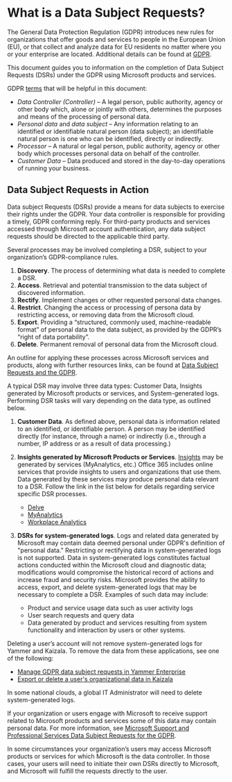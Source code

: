 # What is a Data Subject Requests? #

The General Data Protection Regulation (GDPR) introduces new rules for organizations that offer goods and services to people in the European Union (EU), or that collect and analyze data for EU residents no matter where you or your enterprise are located. Additional details can be found at [GDPR][GDPRhomeTopic].

This document guides you to information on the completion of Data Subject Requests (DSRs) under the GDPR using Microsoft products and services.

GDPR [terms][gdprTerms] that will be helpful in this document:
 * _Data Controller (Controller)_ – A legal person, public authority, agency or other body which, alone or jointly with others, determines the purposes and means of the processing of personal data.  
 * _Personal data_ and _data subject_ – Any information relating to an identified or identifiable natural person (data subject); an identifiable natural person is one who can be identified, directly or indirectly.  
 * _Processor_ – A natural or legal person, public authority, agency or other body which processes personal data on behalf of the controller.  
 * _Customer Data_ – Data produced and stored in the day-to-day operations of running your business.

## Data Subject Requests in Action ##

Data subject Requests (DSRs) provide a means for data subjects to exercise their rights under the GDPR. Your data controller is responsible for providing a timely, GDPR conforming reply. For third-party products and services accessed through Microsoft account authentication, any data subject requests should be directed to the applicable third party.

Several processes may be involved completing a DSR, subject to your organization’s GDPR-compliance rules.  
1. **Discovery**. The process of determining what data is needed to complete a DSR.
1. **Access**. Retrieval and potential transmission to the data subject of discovered information.
1. **Rectify**. Implement changes or other requested personal data changes.
1. **Restrict**. Changing the access or processing of persona data by restricting access, or removing data from the Microsoft cloud.
1. **Export**. Providing a “structured, commonly used, machine-readable format” of personal data to the data subject, as provided by the GDPR’s “right of data portability”.
1. **Delete**. Permanent removal of personal data from the Microsoft cloud.

An outline for applying these processes across Microsoft services and products, along with further resources links, can be found at [Data Subject Requests and the GDPR][DSRforGDPR].

A typical DSR may involve three data types: Customer Data, Insights generated by Microsoft products or services, and System-generated logs. Performing DSR tasks will vary depending on the data type, as outlined below.

1. **Customer Data**. As defined above, personal data is information related to an identified, or identifiable person. A person may be identified directly (for instance, through a name) or indirectly (i.e., through a number, IP address or as a result of data processing.)

2. **Insights generated by Microsoft Products or Services**. [Insights][DSRinsights] may be generated by services (MyAnalytics, etc.) Office 365 includes online services that provide insights to users and organizations that use them. Data generated by these services may produce personal data relevant to a DSR. Follow the link in the list below for details regarding service specific DSR processes.  

    * [Delve][DSRdelve]  
    * [MyAnalytics][DSRmyAnalytics]  
    * [Workplace Analytics][DSRworkAnalytics]

3. **DSRs for system-generated logs**. Logs and related data generated by Microsoft may contain data deemed personal under GDPR's definition of "personal data." Restricting or rectifying data in system-generated logs is not supported. Data in system-generated logs constitutes factual actions conducted within the Microsoft cloud and diagnostic data; modifications would compromise the historical record of actions and increase fraud and security risks. Microsoft provides the ability to access, export, and delete system-generated logs that may be necessary to complete a DSR. Examples of such data may include:  
    * Product and service usage data such as user activity logs
    * User search requests and query data
    * Data generated by product and services resulting from system functionality and interaction by users or other systems.  

Deleting a user’s account will not remove system-generated logs for Yammer and Kaizala. To remove the data from these applications, see one of the following:
 * [Manage GDPR data subject requests in Yammer Enterprise][DSRyammer]
 * [Export or delete a user's organizational data in Kaizala][DSRkaizala]

In some national clouds, a global IT Administrator will need to delete system-generated logs.

If your organization or users engage with Microsoft to receive support related to Microsoft products and services some of this data may contain personal data. For more information, see [Microsoft Support and Professional Services Data Subject Requests for the GDPR][DSRMSPS].

In some circumstances your organization’s users may access Microsoft products or services for which Microsoft is the data controller. In those cases, your users will need to initiate their own DSRs directly to Microsoft, and Microsoft will fulfill the requests directly to the user.

[GDPRhomeTopic]: https://docs.microsoft.com/en-us/microsoft-365/compliance/gdpr?toc=/microsoft-365/enterprise/toc.json
[gdprTerms]: https://docs.microsoft.com/en-us/microsoft-365/compliance/gdpr-dsr-office365?toc=/microsoft-365/enterprise/toc.json#terminology

[DSRforGDPR]: https://docs.microsoft.com/en-us/microsoft-365/compliance/gdpr-data-subject-requests?toc=/microsoft-365/enterprise/toc.json

[DSRinsights]: https://docs.microsoft.com/en-us/microsoft-365/compliance/gdpr-dsr-office365?toc=/microsoft-365/enterprise/toc.json#part-2-responding-to-dsrs-with-respect-to-insights-generated-by-office-365

[DSRdelve]: https://docs.microsoft.com/en-us/microsoft-365/compliance/gdpr-dsr-office365?toc=/microsoft-365/enterprise/toc.json#delve
[DSRmyAnalytics]: https://docs.microsoft.com/en-us/microsoft-365/compliance/gdpr-dsr-office365?toc=/microsoft-365/enterprise/toc.json#myanalytics
[DSRworkAnalytics]: https://docs.microsoft.com/en-us/microsoft-365/compliance/gdpr-dsr-office365?toc=/microsoft-365/enterprise/toc.json#workplace-analytics
[DSRyammer]: https://docs.microsoft.com/yammer/manage-security-and-compliance/gdpr-requests-in-yammer-enterprise
[DSRkaizala]: https://docs.microsoft.com/office365/kaizala/export-or-delete-a-user-s-data
[DSRMSPS]: https://docs.microsoft.com/microsoft-365/compliance/gdpr-dsr-prof-services
[DSRuserInit]: https://docs.microsoft.com/en-us/microsoft-365/compliance/gdpr-dsr-prof-services?toc=/microsoft-365/enterprise/toc.json#dsr-for-an-end-user-engaging-microsoft

[DSRazurePortal]: https://portal.azure.com/
[DSRintuneDisc]: https://docs.microsoft.com/en-us/microsoft-365/compliance/gdpr-dsr-intune?toc=/microsoft-365/enterprise/toc.json#step-1-discover
[DSRD365advSearch]: https://docs.microsoft.com/en-us/dynamics365/customer-engagement/basics/save-advanced-find-search
[DSRD365relevance]: https://docs.microsoft.com/en-us/dynamics365/customer-engagement/basics/relevance-search-results
[DSRD365records]: https://docs.microsoft.com/en-us/dynamics365/customer-engagement/basics/search-records
[DSRVSFprivacyResp]: https://aka.ms/userprivacysite
[DSRADOprivacyReq]: https://www.microsoft.com/concern/privacyrequest-msa
[DSRMSPSstep1]: https://docs.microsoft.com/en-us/microsoft-365/compliance/gdpr-dsr-prof-services?toc=/microsoft-365/enterprise/toc.json#step-1-discover

[DSRintuneAccess]: https://docs.microsoft.com/en-us/microsoft-365/compliance/gdpr-dsr-intune?toc=/microsoft-365/enterprise/toc.json#step-2-access
[DSRD365acces]: https://docs.microsoft.com/en-us/microsoft-365/compliance/gdpr-dsr-dynamics365?toc=/microsoft-365/enterprise/toc.json#providing-a-copy-of-customer-data
[DSRVSFaccess]: https://docs.microsoft.com/en-us/microsoft-365/compliance/gdpr-dsr-visual-studio-family?toc=/microsoft-365/enterprise/toc.json
[DSRADOaccess]: https://www.microsoft.com/concern/privacyrequest-msa
[DSRMSPSaccess]: https://docs.microsoft.com/en-us/microsoft-365/compliance/gdpr-dsr-prof-services?toc=/microsoft-365/enterprise/toc.json#step-2-access

[DSRintuneRectify]: https://docs.microsoft.com/en-us/microsoft-365/compliance/gdpr-dsr-intune?toc=/microsoft-365/enterprise/toc.json#step-3-rectify

[DSRO365restrict]: https://docs.microsoft.com/en-us/microsoft-365/compliance/gdpr-dsr-office365?toc=/microsoft-365/enterprise/toc.json#responding-to-dsr-restriction-requests
[DSRintuneProcessing]: https://docs.microsoft.com/intune/privacy-data-store-process#processing-personal-data
[DSRD365restrict]: https://docs.microsoft.com/en-us/microsoft-365/compliance/gdpr-dsr-dynamics365#restricting-the-processing-of-customer-data
[DSRVSFrestrict]: https://docs.microsoft.com/en-us/microsoft-365/compliance/gdpr-dsr-visual-studio-family?toc=/microsoft-365/enterprise/toc.json
[DSRADOrestrict]: https://docs.microsoft.com/en-us/microsoft-365/compliance/gdpr-dsr-vsts?toc=/microsoft-365/enterprise/toc.json
[DSRMSPSrestrict]: https://docs.microsoft.com/en-us/microsoft-365/compliance/gdpr-dsr-prof-services?toc=/microsoft-365/enterprise/toc.json#step-4-restrict

[DSRAADexport]: https://docs.microsoft.com/en-us/microsoft-365/compliance/gdpr-dsr-azure?toc=/microsoft-365/enterprise/toc.json#step-6-export
[DSRVSFexport]: https://docs.microsoft.com/en-us/microsoft-365/compliance/gdpr-dsr-visual-studio-family?toc=/microsoft-365/enterprise/toc.json
[DSRADOexport]: https://docs.microsoft.com/en-us/microsoft-365/compliance/gdpr-dsr-vsts?toc=/microsoft-365/enterprise/toc.json#export-azure-devops-data
[DSRMSPSexport]: https://docs.microsoft.com/en-us/microsoft-365/compliance/gdpr-dsr-prof-services?toc=/microsoft-365/enterprise/toc.json#step-6-export

[DSRO365delete]: https://docs.microsoft.com/en-us/microsoft-365/compliance/gdpr-dsr-office365?toc=/microsoft-365/enterprise/toc.json#deleting-personal-data
[DSRintuneDelete]: https://docs.microsoft.com/intune/privacy-data-audit-export-delete#delete-end-user-personal-data
[DSRD365delete]: https://docs.microsoft.com/en-us/microsoft-365/compliance/gdpr-dsr-dynamics365?toc=/microsoft-365/enterprise/toc.json
[DSRADOdelete]: https://docs.microsoft.com/en-us/microsoft-365/compliance/gdpr-dsr-vsts?toc=/microsoft-365/enterprise/toc.json#delete-azure-devops-data
[DSRMSPSdelete]: https://docs.microsoft.com/en-us/microsoft-365/compliance/gdpr-dsr-prof-services?toc=/microsoft-365/enterprise/toc.json#step-5-delete

[DSRO365logs]: https://docs.microsoft.com/en-us/microsoft-365/compliance/gdpr-dsr-office365?toc=/microsoft-365/enterprise/toc.json#part-3-responding-to-dsrs-for-system-generated-logs
[DSRAADlogs]: https://docs.microsoft.com/en-us/microsoft-365/compliance/gdpr-dsr-azure?toc=/microsoft-365/enterprise/toc.json#executing-dsrs-against-system-generated-logs
[DSRintuneLogs]: https://docs.microsoft.com/en-us/microsoft-365/compliance/gdpr-dsr-intune?toc=/microsoft-365/enterprise/toc.json
[DSRD365logs]: https://docs.microsoft.com/en-us/microsoft-365/compliance/gdpr-dsr-dynamics365?toc=/microsoft-365/enterprise/toc.json
[DSRMSPSlogs]: https://docs.microsoft.com/en-us/microsoft-365/compliance/gdpr-dsr-prof-services?toc=/microsoft-365/enterprise/toc.json